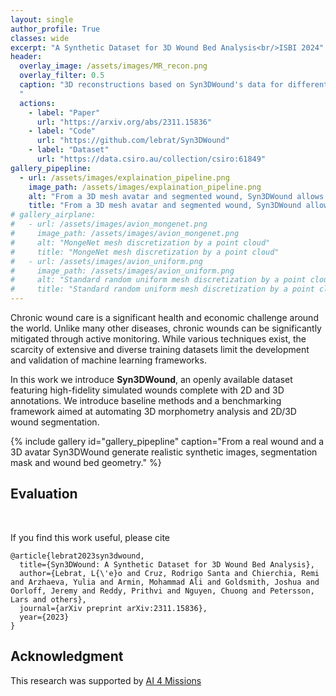```yaml
---
layout: single
author_profile: True
classes: wide
excerpt: "A Synthetic Dataset for 3D Wound Bed Analysis<br/>ISBI 2024"
header:
  overlay_image: /assets/images/MR_recon.png
  overlay_filter: 0.5
  caption: "3D reconstructions based on Syn3DWound's data for different image resolution.
  "
  actions:
    - label: "Paper"
      url: "https://arxiv.org/abs/2311.15836"
    - label: "Code"
      url: "https://github.com/lebrat/Syn3DWound"
    - label: "Dataset"
      url: "https://data.csiro.au/collection/csiro:61849"    
gallery_pipepline:
  - url: /assets/images/explaination_pipeline.png
    image_path: /assets/images/explaination_pipeline.png
    alt: "From a 3D mesh avatar and segmented wound, Syn3DWound allows to generate a synthetic dataset for 3D wound bed analysis."
    title: "From a 3D mesh avatar and segmented wound, Syn3DWound allows to generate a synthetic dataset for 3D wound bed analysis."
# gallery_airplane:
#   - url: /assets/images/avion_mongenet.png
#     image_path: /assets/images/avion_mongenet.png
#     alt: "MongeNet mesh discretization by a point cloud"
#     title: "MongeNet mesh discretization by a point cloud"
#   - url: /assets/images/avion_uniform.png
#     image_path: /assets/images/avion_uniform.png
#     alt: "Standard random uniform mesh discretization by a point cloud"
#     title: "Standard random uniform mesh discretization by a point cloud" 
---
```


Chronic wound care is a significant health and economic challenge around the world. Unlike many other diseases, chronic wounds can be significantly mitigated through active monitoring. While various techniques exist, the scarcity of extensive and diverse training datasets limit the development and validation of machine learning frameworks. 

In this work we introduce **Syn3DWound**, an openly available dataset featuring high-fidelity simulated wounds complete with 2D and 3D annotations. We introduce baseline methods and a benchmarking framework aimed at automating 3D morphometry analysis and 2D/3D wound segmentation.



{% include gallery id="gallery_pipepline" caption="From a real wound and a 3D avatar Syn3DWound generate realistic synthetic images, segmentation mask and wound bed  geometry." %}



## Evaluation




<br/>

If you find this work useful, please cite
```
@article{lebrat2023syn3dwound,
  title={Syn3DWound: A Synthetic Dataset for 3D Wound Bed Analysis},
  author={Lebrat, L{\'e}o and Cruz, Rodrigo Santa and Chierchia, Remi and Arzhaeva, Yulia and Armin, Mohammad Ali and Goldsmith, Joshua and Oorloff, Jeremy and Reddy, Prithvi and Nguyen, Chuong and Petersson, Lars and others},
  journal={arXiv preprint arXiv:2311.15836},
  year={2023}
}
```


## Acknowledgment 
This research was supported by [AI 4 Missions](https://research.csiro.au/ai4m/ai-is-helping-to-transform-wound-care/)
